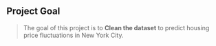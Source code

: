 ## Project Goal
> The goal of this project is to **Clean the dataset** to predict housing price fluctuations in New York City. 
  
  
   
  
 
 
